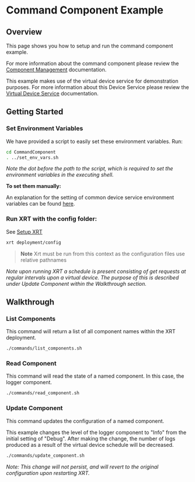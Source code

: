 # Command Component Example

## Overview

This page shows you how to setup and run the command component example.

For more information about the command component please review the [Component Management](https://docs.iotechsys.com/edge-xrt22/mqtt-management/mqtt-management.html#component-management) documentation.

This example makes use of the virtual device service for demonstration purposes. For more information about this Device Service please review the [Virtual Device Service](https://docs.iotechsys.com/edge-xrt22/device-service-components/virtual-device-service-component.html) documentation.

## Getting Started

### **Set Environment Variables**

We have provided a script to easily set these environment variables. Run:

```bash
cd CommandComponent
. ../set_env_vars.sh
```

_Note the dot before the path to the script, which is required to set the environment variables in the executing shell._

**To set them manually:**

An explanation for the setting of common device service environment variables can be found [here](../DeviceServices/interactive-walkthrough/ds-getting-started-common.md#Device-service-configuration-setup).

### **Run XRT with the config folder:**

See [Setup XRT](../interactive-walkthrough/setup-xrt.md)

```bash
xrt deployment/config
```

> **Note** Xrt must be run from this context as the configuration files use relative pathnames

_Note upon running XRT a schedule is present consisting of get requests at regular intervals upon a virtual device. The purpose of this is described under Update Component within the Walkthrough section._

## Walkthrough

### List Components

This command will return a list of all component names within the XRT deployment.

```bash
./commands/list_components.sh
```

### Read Component

This command will read the state of a named component. In this case, the logger component.

```bash
./commands/read_component.sh
```

### Update Component

This command updates the configuration of a named component.

This example changes the level of the logger component to "Info" from the initial setting of "Debug". After making the change, the number of logs produced as a result of the virtual device schedule will be decreased.

```bash
./commands/update_component.sh
```

_Note: This change will not persist, and will revert to the original configuration upon restarting XRT._
